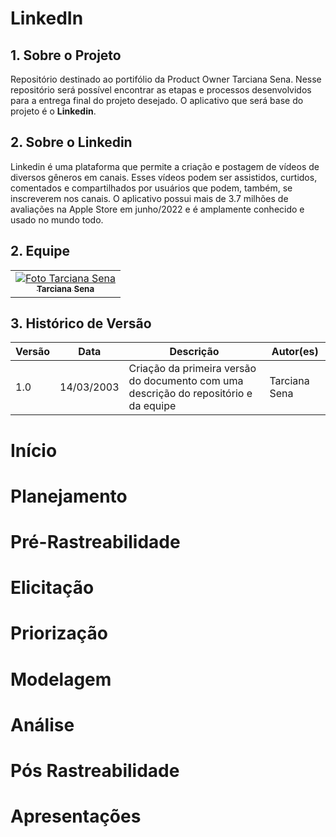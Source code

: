 # LinkedIn

<center>

</center>

## 1. Sobre o Projeto
Repositório destinado ao portifólio da Product Owner Tarciana Sena. Nesse repositório será possível encontrar as etapas e processos desenvolvidos para a entrega final do projeto desejado. O aplicativo que será base do projeto é o **Linkedin**.

## 2. Sobre o Linkedin

Linkedin é uma plataforma que permite a criação e postagem de vídeos de diversos gêneros em canais. Esses vídeos podem ser assistidos, curtidos, comentados e compartilhados por usuários que podem, também, se inscreverem nos canais. O aplicativo possui mais de 3.7 milhões de avaliações na Apple Store em junho/2022 e é amplamente conhecido e usado no mundo todo.

## 2. Equipe
<table>
  <tr>
    <td align="center">
      <a href="#">
        <img src= width="100px;" alt="Foto Tarciana Sena"/><br>
        <sub>
          <b>Tarciana Sena</b>
        </sub>
      </a>
    </td>   
</table>

## 3. Histórico de Versão
| Versão | Data | Descrição | Autor(es) |
| ------ | ---- | --------- | --------- |
| 1.0    | 14/03/2003 | Criação da primeira versão do documento com uma descrição do repositório e da equipe | Tarciana Sena |


# Início
# Planejamento
# Pré-Rastreabilidade
# Elicitação
# Priorização
# Modelagem
# Análise
# Pós Rastreabilidade
# Apresentações
